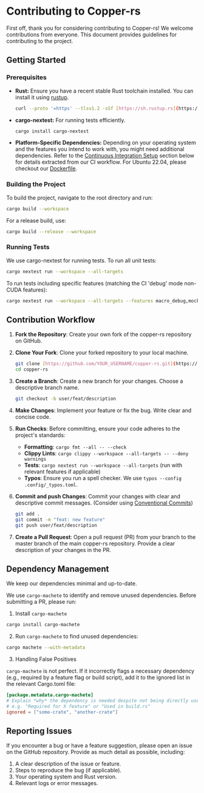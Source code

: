 # Contributing to Copper-rs

First off, thank you for considering contributing to Copper-rs! We welcome contributions from everyone. This document provides guidelines for contributing to the project.

## Getting Started

### Prerequisites

* **Rust:** Ensure you have a recent stable Rust toolchain installed. You can install it using [rustup](https://rustup.rs/).
    ```bash
    curl --proto '=https' --tlsv1.2 -sSf [https://sh.rustup.rs](https://sh.rustup.rs) | sh
    ```
* **cargo-nextest:** For running tests efficiently.
    ```bash
    cargo install cargo-nextest
    ```
* **Platform-Specific Dependencies:** Depending on your operating system and the features you intend to work with, you might need additional dependencies. Refer to the [Continuous Integration Setup](#continuous-integration-ci) section below for details extracted from our CI workflow. For Ubuntu 22.04, please checkout our [Dockerfile](support/docker/Dockerfile).


### Building the Project

To build the project, navigate to the root directory and run:

```bash
cargo build --workspace
```

For a release build, use:

```bash
cargo build --release --workspace
```

### Running Tests

We use cargo-nextest for running tests. To run all unit tests:

```bash
cargo nextest run --workspace --all-targets
```

To run tests including specific features (matching the CI 'debug' mode non-CUDA features):

```bash
cargo nextest run --workspace --all-targets --features macro_debug,mock,perf-ui,image,kornia,python,gst,faer,nalgebra,glam,debug_pane,bincode
```

## Contribution Workflow

1. **Fork the Repository**: Create your own fork of the copper-rs repository on GitHub.

2. **Clone Your Fork**: Clone your forked repository to your local machine.
    ```bash
    git clone [https://github.com/YOUR_USERNAME/copper-rs.git](https://github.com/YOUR_USERNAME/copper-rs.git)
    cd copper-rs
    ```

3. **Create a Branch**: Create a new branch for your changes. Choose a descriptive branch name.
    ```bash
    git checkout -b user/feat/description
    ```
4. **Make Changes**: Implement your feature or fix the bug. Write clear and concise code.

5. **Run Checks**: Before committing, ensure your code adheres to the project's standards:
    - **Formatting**: ```cargo fmt --all -- --check```
    - **Clippy Lints**: ```cargo clippy --workspace --all-targets -- --deny warnings```
    - **Tests**: ```cargo nextest run --workspace --all-targets``` (run with relevant features if applicable)
    - **Typos**: Ensure you run a spell checker. We use ```typos --config .config/_typos.toml```.
6. **Commit and push Changes**: Commit your changes with clear and descriptive commit messages. (Consider using [Conventional Commits](https://www.conventionalcommits.org/en/v1.0.0/))
    ```bash
    git add .
    git commit -m "feat: new feature"
    git push user/feat/description
    ```
7. **Create a Pull Request**: Open a pull request (PR) from your branch to the master branch of the main copper-rs repository. Provide a clear description of your changes in the PR.

## Dependency Management

We keep our dependencies minimal and up-to-date.

We use ```cargo-machete``` to identify and remove unused dependencies. Before submitting a PR, please run:

1. Install ```cargo-machete```
```bash
cargo install cargo-machete
```

2. Run ```cargo-machete``` to find unused dependencies:
```bash
cargo machete --with-metadata
```

3. Handling False Positives

```cargo-machete``` is not perfect. If it incorrectly flags a necessary dependency (e.g., required by a feature flag or build script), add it to the ignored list in the relevant Cargo.toml file:

```toml
[package.metadata.cargo-machete]
# Explain *why* the dependency is needed despite not being directly used in code.
# e.g. "Required for X feature" or "Used in build.rs"
ignored = ["some-crate", "another-crate"]
```

## Reporting Issues
If you encounter a bug or have a feature suggestion, please open an issue on the GitHub repository. Provide as much detail as possible, including:
1. A clear description of the issue or feature.
2. Steps to reproduce the bug (if applicable).
3. Your operating system and Rust version.
4. Relevant logs or error messages.